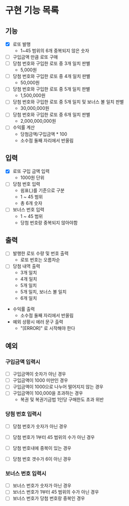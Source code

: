 # 구현 기능 목록


## 기능

* [x] 로또 발행
  * 1~45 범위의 6개 중복되지 않은 숫자
* [ ] 구입금액 만큼 로또 구매
* [ ] 당첨 번호와 구입한 로또 중 3개 일치 판별
  * 5,000원
* [ ] 당첨 번호와 구입한 로또 중 4개 일치 판별
  * 50,000원
* [ ] 당첨 번호와 구입한 로또 중 5개 일치 판별
  * 1,500,000원
* [ ] 당첨 번호와 구입한 로또 중 5개 일치 및 보너스 볼 일치 판별
  * 30,000,000원
* [ ] 당첨 번호와 구입한 로또 중 6개 일치 판별
  * 2,000,000,000원
* [ ] 수익률 계산
  * 당첨금액/구입금액 * 100 
  * 소수점 둘째 자리에서 반올림


## 입력

* [x] 로또 구입 금액 입력
  * 1000원 단위
* [ ] 당첨 번호 입력
  * 쉼표(,)를 기준으로 구분
  * 1 ~ 45 범위
  * 총 6개 숫자
* [ ] 보너스 번호 입력
  * 1 ~ 45 범위
  * 당첨 번호랑 중복되지 않아야함


## 출력

* [ ] 발행한 로또 수량 및 번호 출력
  * 로또 번호는 오름차순
* [ ] 당첨 내역 출력
  * 3개 일치
  * 4개 일치
  * 5개 일치
  * 5개 일치, 보너스 볼 일치
  * 6개 일치
* 수익률 출력
  * 소수점 둘째 자리에서 반올림
* 예외 상황시 에러 문구 출력
  * "[ERROR]" 로 시작해야 한다


## 예외

### 구입금액 입력시

* [ ] 구입금액이 숫자가 아닌 경우
* [ ] 구입금액이 1000 미만인 경우
* [ ] 구입금액이 1000으로 나누어 떨어지지 않는 경우
* [ ] 구입금액이 100,000을 초과하는 경우
  * 복권 및 복권기금법 1인당 구매한도 초과 위반


### 당첨 번호 입력시

* [ ] 당첨 번호가 숫자가 아닌 경우
* [ ] 당첨 번호가 1부터 45 범위의 수가 아닌 경우
* [ ] 당첨 번호내에 중복이 있는 경우
* [ ] 당첨 번호 갯수가 6이 아닌 경우


### 보너스 번호 입력시

* [ ] 보너스 번호가 숫자가 아닌 경우
* [ ] 보너스 번호가 1부터 45 범위의 수가 아닌 경우
* [ ] 보너스 번호가 당첨 번호랑 중복인 경우

